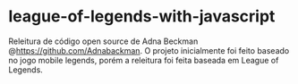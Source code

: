 # league-of-legends-with-javascript

Releitura de código open source de Adna Beckman @https://github.com/Adnabackman. 
O projeto inicialmente foi feito baseado no jogo mobile legends, porém a releitura foi feita baseada em League of Legends.
